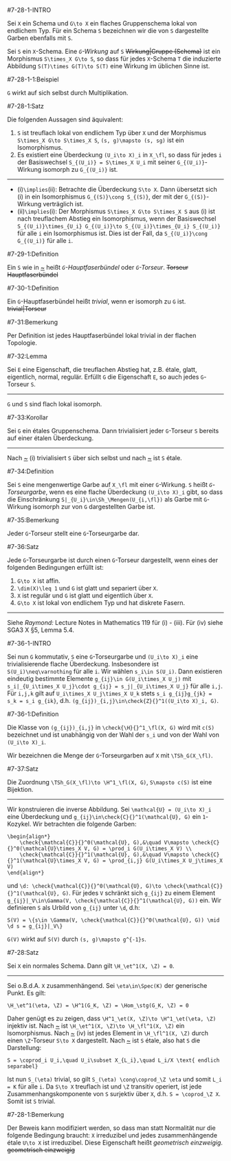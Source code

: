 #7-28-1-INTRO

Sei `X` ein Schema und `G\to X` ein flaches Gruppenschema lokal von endlichem Typ. Für ein Schema `S` bezeichnen wir die von `S` dargestellte Garben ebenfalls mit `S`.

Sei `S` ein `X`-Schema. Eine *`G`-Wirkung* auf `S` ~~Wirkung|Gruppe (Schema)~~ ist ein Morphismus `S\times_X G\to S`, so dass für jedes `X`-Schema `T` die induzierte Abbildung `S(T)\times G(T)\to S(T)` eine Wirkung im üblichen Sinne ist.

#7-28-1-1:Beispiel

`G` wirkt auf sich selbst durch Multiplikation.

#7-28-1:Satz

Die folgenden Aussagen sind äquivalent:

1. `S` ist treuflach lokal von endlichem Typ über `X` und der Morphismus `S\times_X G\to S\times_X S`, `(s, g)\mapsto (s, sg)` ist ein Isomorphismus.
2. Es existiert eine Überdeckung `(U_i\to X)_i` in `X_\fl`, so dass für jedes `i` der Basiswechsel `S_{(U_i)} = S\times_X U_i` mit seiner `G_{(U_i)}`-Wirkung isomorph zu `G_{(U_i)}` ist.

---

* (i)`\implies`(ii): Betrachte die Überdeckung `S\to X`. Dann übersetzt sich (i) in ein Isomorphismus `G_{(S)}\cong S_{(S)}`, der mit der `G_{(S)}`-Wirkung verträglich ist.
* (ii)`\implies`(i): Der Morphismus `S\times_X G\to S\times_X S` aus (i) ist nach treuflachem Abstieg ein Isomorphismus, wenn der Basiswechsel `S_{(U_i)}\times_{U_i} G_{(U_i)}\to S_{(U_i)}\times_{U_i} S_{(U_i)}` für alle `i` ein Isomorphismus ist. Dies ist der Fall, da `S_{(U_i)}\cong G_{(U_i)}` für alle `i`.

#7-29-1:Definition

Ein `S` wie in [~](#7-28-1) heißt *`G`-Hauptfaserbündel* oder *`G`-Torseur*. ~~Torseur~~ ~~Hauptfaserbündel~~

#7-30-1:Definition

Ein `G`-Hauptfaserbündel heißt *trivial*, wenn er isomorph zu `G` ist. ~~trivial|Torseur~~

#7-31:Bemerkung

Per Definition ist jedes Hauptfaserbündel lokal trivial in der flachen Topologie.

#7-32:Lemma

Sei `E` eine Eigenschaft, die treuflachen Abstieg hat, z.B. étale, glatt, eigentlich, normal, regulär. Erfüllt `G` die Eigenschaft `E`, so auch jedes `G`-Torseur `S`.

---

`G` und `S` sind flach lokal isomorph.

#7-33:Korollar

Sei `G` ein étales Gruppenschema. Dann trivialisiert jeder `G`-Torseur `S` bereits auf einer étalen Überdeckung.

---

Nach [~](#7-28-1) (i) trivialisiert `S` über sich selbst und nach [~](#7-32) ist `S` étale.

#7-34:Definition

Sei `S` eine mengenwertige Garbe auf `X_\fl` mit einer `G`-Wirkung. `S` heißt *`G`-Torseurgarbe*, wenn es eine flache Überdeckung `(U_i\to X)_i` gibt, so dass die Einschränkung `S|_{U_i}\in\Sh_\Mengen(U_{i,\fl})` als Garbe mit `G`-Wirkung isomorph zur von `G` dargestellten Garbe ist.

#7-35:Bemerkung

Jeder `G`-Torseur stellt eine `G`-Torseurgarbe dar.

#7-36:Satz

Jede `G`-Torseurgarbe ist durch einen `G`-Torseur dargestellt, wenn eines der folgenden Bedingungen erfüllt ist:

1. `G\to X` ist affin.
2. `\dim(X)\leq 1` und `G` ist glatt und separiert über `X`.
3. `X` ist regulär und `G` ist glatt und eigentlich über `X`.
4. `G\to X` ist lokal von endlichem Typ und hat diskrete Fasern.

---

Siehe *Raymond:* Lecture Notes in Mathematics 119 für (i) - (iii). Für (iv) siehe SGA3 X §5, Lemma 5.4.

#7-36-1-INTRO

Sei nun `G` kommutativ, `S` eine `G`-Torseurgarbe und `(U_i\to X)_i` eine trivialisierende flache Überdeckung. Insbesondere ist `S(U_i)\neq\varnothing` für alle `i`. Wir wählen `s_i\in S(U_i)`. Dann existieren eindeutig bestimmte Elemente `g_{ij}\in G(U_i\times_X U_j)` mit `s_i|_{U_i\times_X U_j}\cdot g_{ij} = s_j|_{U_i\times_X U_j}` für alle `i,j`. Für `i,j,k` gilt auf `U_i\times_X U_j\times_X U_k` stets `s_i g_{ij}g_{jk} = s_k = s_i g_{ik}`, d.h. `(g_{ij})_{i,j}\in\check{Z}{}^1((U_i\to X)_i, G)`.

#7-36-1:Definition

Die Klasse von `(g_{ij})_{i,j}` in `\check{\H}{}^1_\fl(X, G)` wird mit `c(S)` bezeichnet und ist unabhängig von der Wahl der `s_i` und von der Wahl von `(U_i\to X)_i`.

Wir bezeichnen die Menge der `G`-Torseurgarben auf `X` mit `\TSh_G(X_\fl)`.

#7-37:Satz

Die Zuordnung `\TSh_G(X_\fl)\to \H^1_\fl(X, G)`, `S\mapsto c(S)` ist eine Bijektion.

---

Wir konstruieren die inverse Abbildung. Sei `\mathcal{U} = (U_i\to X)_i` eine Überdeckung und `g_{ij}\in\check{C}{}^1(\mathcal{U}, G)` ein `1`-Kozykel. Wir betrachten die folgende Garben:

    \begin{align*}
        \check{\mathcal{C}}{}^0(\mathcal{U}, G),&\quad V\mapsto \check{C}{}^0(\mathcal{U}\times_X V, G) = \prod_i G(U_i\times_X V) \\
        \check{\mathcal{C}}{}^1(\mathcal{U}, G),&\quad V\mapsto \check{C}{}^1(\mathcal{U}\times_X V, G) = \prod_{i,j} G(U_i\times_X U_j\times_X V)
    \end{align*}

und `\d: \check{\mathcal{C}}{}^0(\mathcal{U}, G)\to \check{\mathcal{C}}{}^1(\mathcal{U}, G)`. Für jedes `V` schränkt sich `g_{ij}` zu einem Element `g_{ij}|_V\in\Gamma(V, \check{\mathcal{C}}{}^1(\mathcal{U}, G))` ein. Wir definieren `S` als Urbild von `g_{ij}` unter `\d`, d.h:

    S(V) = \{s\in \Gamma(V, \check{\mathcal{C}}{}^0(\mathcal{U}, G)) \mid \d s = g_{ij}|_V\}

`G(V)` wirkt auf `S(V)` durch `(s, g)\mapsto g^{-1}s`.

#7-28:Satz

Sei `X` ein normales Schema. Dann gilt `\H_\et^1(X, \Z) = 0`.

---

Sei o.B.d.A. `X` zusammenhängend. Sei `\eta\in\Spec(K)` der generische Punkt. Es gilt:

    \H_\et^1(\eta, \Z) = \H^1(G_K, \Z) = \Hom_\stg(G_K, \Z) = 0

Daher genügt es zu zeigen, dass `\H^1_\et(X, \Z)\to \H^1_\et(\eta, \Z)` injektiv ist. Nach [~](#7-29) ist `\H_\et^1(X, \Z)\to \H_\fl^1(X, \Z)` ein Isomorphismus. Nach [~](#7-36) (iv) ist jedes Element in `\H_\fl^1(X, \Z)` durch einen `\Z`-Torseur `S\to X` dargestellt. Nach [~](#7-32) ist `S` étale, also hat `S` die Darstellung:

    S = \coprod_i U_i,\quad U_i\subset X_{L_i},\quad L_i/X \text{ endlich separabel}

Ist nun `S_(\eta)` trivial, so gilt `S_(\eta) \cong\coprod_\Z \eta` und somit `L_i = K` für alle `i`. Da `S\to X` treuflach ist und `\Z` transitiv operiert, ist jede Zusammenhangskomponente von `S` surjektiv über `X`, d.h. `S = \coprod_\Z X`. Somit ist `S` trivial.

#7-28-1:Bemerkung

Der Beweis kann modifiziert werden, so dass man statt Normalität nur die folgende Bedingung braucht: `X` irreduzibel und jedes zusammenhängende étale `U\to X` ist irreduzibel. Diese Eigenschaft heißt *geometrisch einzweigig*. ~~geometrisch einzweigig~~
